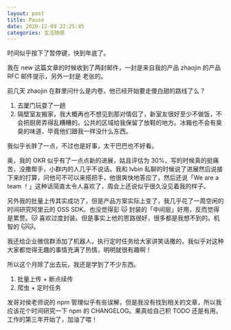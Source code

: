 ```yaml
---
layout: post
title: Pause
date: 2020-12-09 22:25:45
categories: 生活随感
---
```


时间似乎按下了暂停键，快到年底了。

我在 new 这篇文章的时候收到了两封邮件，一封是来自我的产品 zhaojin 的产品 RFC 邮件提示，另外一封是 老张的。

前几天 zhaojin 在群里问什么是内卷，他已经开始要走傻白甜的路线了么？
<!-- more -->

1. 去厦门玩耍了一趟
2. 隔壁室友搬家，我大概再也不想见到那对情侣了，新室友很好至少不做饭，不会把厨房弄得乱糟糟的。公共的区域给我保留了放鞋的地方。冰箱也不会有臭臭的味道，毕竟他们跟我一样没什么东西。

我似乎长胖了一点，不过也是好事，太干巴巴也不好看。

奥，我的 OKR 似乎有了一点点新的进展，姑且评估为 30%，写的时候真的挺痛苦，没撒帮手，小群内的人几乎不说话。我和 lvbin 私聊的时候说了进展然后说接下来的打算，问他可不可以来搭把手，他很爽快地答应了，然后还说「We are a team ！」这种话简直太令人喜欢了，周会上还说似乎很久没见着我的样子。

另外我的批量上传其实成功了，但是产品方案实际上变了，我几乎花了一周空闲的时间研究阿里云的 OSS SDK。也没觉得彭 🐱 封装的「中间层」好用，反而觉得是累赘。🐱 喜欢过度封装。但是事实上他的思路很好，很多都是我想不到的。机智的 🐱🐱。

我还给企业微信群添加了机器人，执行定时任务给大家讲笑话撒的，我似乎对这种大家都觉得无趣的事情充满了热情，明明就很有趣啊！

所以这个月除了出去玩，我还是学到了不少东西。

1. 批量上传 + 断点续传
2. 爬虫 + 定时任务

发哥对侯老师说的 npm 管理似乎有些误解，但是我没有找到相关的文章，所以我应该花个时间研究一下 npm 的 CHANGELOG。果真给自己积 TODO 还是有用。工作的第三年开始了，加油了喂！

